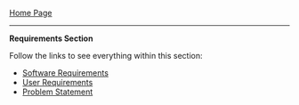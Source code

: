 [Home Page](https://github.com/SirRexOfRider/CYBR404-UNK-Oregon-Trail/tree/main)
<hr>

**Requirements Section** 

Follow the links to see everything within this section:
- [Software Requirements](https://github.com/SirRexOfRider/CYBR404-UNK-Oregon-Trail/blob/main/Project/Requirements/SoftwareRequirements.md)
- [User Requirements](https://github.com/SirRexOfRider/CYBR404-UNK-Oregon-Trail/blob/main/Project/Requirements/UserRequirements.md)
- [Problem Statement](https://github.com/SirRexOfRider/CYBR404-UNK-Oregon-Trail/blob/main/Project/Planning/ProblemStatement.md)







